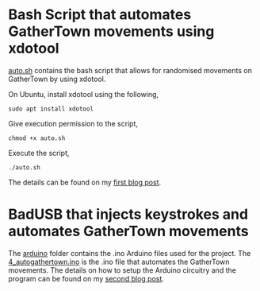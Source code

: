 # Bash Script that automates GatherTown movements using xdotool

[auto.sh](./auto.sh) contains the bash script that allows for randomised movements on GatherTown by using xdotool.

On Ubuntu, install xdotool using the following,


`sudo apt install xdotool`


Give execution permission to the script,


`chmod +x auto.sh`

Execute the script,


`./auto.sh`

The details can be found on my [first blog post](https://dev.to/lambdamamba/using-xdotool-to-randomise-gathertown-avatar-movements-2p51).

# BadUSB that injects keystrokes and automates GatherTown movements

The [arduino](./arduino) folder contains the .ino Arduino files used for the project. The [4_autogathertown.ino](./4_autogathertown.ino) is the .ino file that automates the GatherTown movements. The details on how to setup the Arduino circuitry and the program can be found on my [second blog post](https://dev.to/lambdamamba/a-badusb-that-isnt-so-bad-making-a-keystroke-injector-in-arduino-that-automates-gathertown-movements-41jm).
